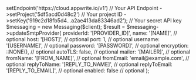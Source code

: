 <?php

use Appwrite\Client;
use Appwrite\Services\Messaging;

$client = (new Client())
    ->setEndpoint('https://cloud.appwrite.io/v1') // Your API Endpoint
    ->setProject('5df5acd0d48c2') // Your project ID
    ->setKey('919c2d18fb5d4...a2ae413da83346ad2'); // Your secret API key

$messaging = new Messaging($client);

$result = $messaging->updateSmtpProvider(
    providerId: '[PROVIDER_ID]',
    name: '[NAME]', // optional
    host: '[HOST]', // optional
    port: 1, // optional
    username: '[USERNAME]', // optional
    password: '[PASSWORD]', // optional
    encryption: ::NONE(), // optional
    autoTLS: false, // optional
    mailer: '[MAILER]', // optional
    fromName: '[FROM_NAME]', // optional
    fromEmail: 'email@example.com', // optional
    replyToName: '[REPLY_TO_NAME]', // optional
    replyToEmail: '[REPLY_TO_EMAIL]', // optional
    enabled: false // optional
);